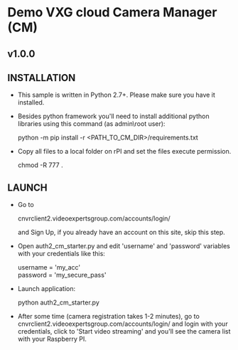 # Demo VXG cloud Camera Manager (CM)
## v1.0.0

## INSTALLATION
* This sample is written in Python 2.7+. Please make sure you have it installed.

* Besides python framework you'll need to install additional python libraries using this command (as admin\root user):

    python -m pip install -r <PATH_TO_CM_DIR>/requirements.txt

* Copy all files to a local folder on rPI and set the files execute permission.
  
    chmod -R 777 .

## LAUNCH
* Go to 

    cnvrclient2.videoexpertsgroup.com/accounts/login/ 

  and Sign Up, if you already have an account on this site, skip this step.

* Open auth2_cm_starter.py and edit 'username' and 'password' variables with your credentials like this:

    username = 'my_acc'    
    password = 'my_secure_pass'
    
* Launch application:

    python auth2_cm_starter.py
    
* After some time (camera registration takes 1-2 minutes), go to cnvrclient2.videoexpertsgroup.com/accounts/login/ 
  and login with your credentials, click to 'Start video streaming' and you'll see the camera list with your Raspberry PI.
